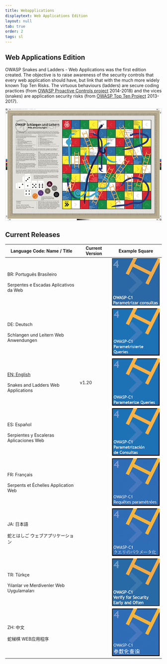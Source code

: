 ```yaml
---
title: Webapplications
displaytext: Web Applications Edition
layout: null
tab: true
order: 2
tags: sl
---
```


## Web Applications Edition

OWASP Snakes and Ladders - Web Applications
was the first edition created. The objective is to raise awareness
of the security controls that every web application should have, but
link that with the much more widely known Top Ten Risks. The virtuous
behaviours (ladders) are secure coding practices (from [OWASP Proactive
Controls project](/www-project-proactive-controls) 2014-2018) and
the vices (snakes) are application security risks (from [OWASP Top Ten
Project](/www-project-top-ten) 2013-2017).

![Overview image of the DE version of OWASP Snakes and Ladders](assets/images/Osn-poster-web-de.jpg)

## Current Releases

Language Code: Name / Title | Current Version | Example Square
------------ | ------ | -------------
BR: Português Brasileiro<br/><br/>Serpentes e Escadas Aplicativos da Web | | ![](assets/images/Osn-webapp-BR.png)
DE: Deutsch<br/><br/>Schlangen und Leitern Web Anwendungen | | ![](assets/images/Osn-webapp-DE.png)
[EN: English](https://github.com/OWASP/www-project-snakes-and-ladders/tree/master/assets/files/EN)<br/><br/>Snakes and Ladders Web Applications | v1.20 | ![](assets/images/Osn-webapp-EN.png)
ES: Español<br/><br/>Serpientes y Escaleras Aplicaciones Web | | ![](assets/images/Osn-webapp-ES.png)
FR: Français<br/><br/>Serpents et Échelles Application Web | | ![](assets/images/Osn-webapp-FR.png)
JA: 日本語<br/><br/>蛇とはしご ウェブアプリケーション | | ![](assets/images/Osn-webapp-JA.png)
TR: Türkçe<br/><br/>Yılanlar ve Merdivenler Web Uygulamaları | | ![](assets/images/Osn-webapp-TR.png)
ZH: 中文<br/><br/> 蛇梯棋 WEB应用程序 | | ![](assets/images/Osn-webapp-ZH.png)
